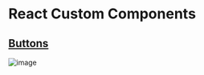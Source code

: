 # React Custom Components

## [Buttons](https://codesandbox.io/s/custom-buttons-react-s6t49?file=/src/components/Button.css)

![image](https://user-images.githubusercontent.com/50876157/152025323-76b265e6-4dc7-4486-8069-5fa6f1bf5828.png)
